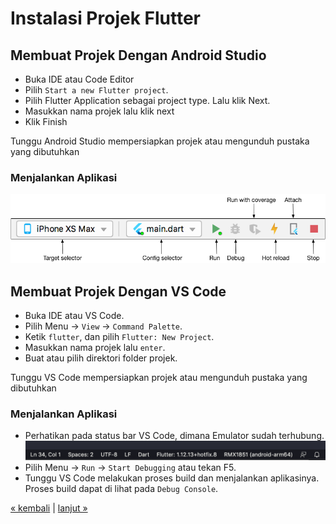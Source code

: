 # Instalasi Projek Flutter

## Membuat Projek Dengan Android Studio
- Buka IDE atau Code Editor
- Pilih `Start a new Flutter project`.
- Pilih Flutter Application sebagai project type. Lalu klik Next.
- Masukkan nama projek lalu klik next
- Klik Finish

Tunggu Android Studio mempersiapkan projek atau mengunduh pustaka yang dibutuhkan

### Menjalankan Aplikasi

![](images/main-toolbar.png)

## Membuat Projek Dengan VS Code
- Buka IDE atau VS Code.
- Pilih Menu &#8594; `View` &#8594; `Command Palette`.
- Ketik `flutter`, dan pilih `Flutter: New Project`.
- Masukkan nama projek lalu `enter`.
- Buat atau pilih direktori folder projek.

Tunggu VS Code mempersiapkan projek atau mengunduh pustaka yang dibutuhkan

### Menjalankan Aplikasi

- Perhatikan pada status bar VS Code, dimana Emulator sudah terhubung.
![](images/vscode-bottom-status.png)
- Pilih Menu &#8594; `Run` &#8594; `Start Debugging` atau tekan F5.
- Tunggu VS Code melakukan proses build dan menjalankan aplikasinya. Proses build dapat di lihat pada `Debug Console`.



[&laquo; kembali](03.md) | [lanjut &raquo;](05.md)